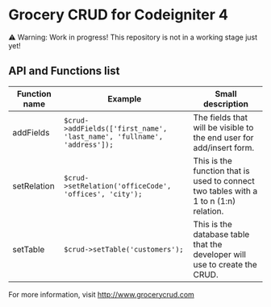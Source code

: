 Grocery CRUD for Codeigniter 4
=============
⚠️ Warning: Work in progress! This repository is not in a working stage just yet!

## API and Functions list

| Function name  | Example | Small description |
| ------------- | ------------- | ------------- |
| addFields  | `$crud->addFields(['first_name', 'last_name', 'fullname', 'address']);` |The fields that will be visible to the end user for add/insert form.  |
| setRelation  | `$crud->setRelation('officeCode', 'offices', 'city');` | This is the function that is used to connect two tables with a 1 to n (1:n) relation.  |
| setTable  | `$crud->setTable('customers');` | This is the database table that the developer will use to create the CRUD.  |

For more information, visit http://www.grocerycrud.com